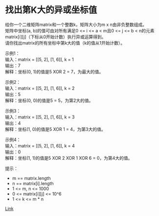 <h1>找出第K大的异或坐标值</h1>

给你一个二维矩阵matrix和一个整数k，矩阵大小为m x n由非负整数组成。</br>
矩阵中坐标(a, b)的值可由对所有满足0 <= i <= a < m且0 <= j <= b < n的元素matrix[i][j]（下标从0开始计数）执行异或运算得到。</br>
请你找出matrix的所有坐标中第k大的值（k的值从1开始计数）。</br>

示例1：</br>
输入：matrix = [[5, 2], [1, 6]], k = 1</br>
输出：7</br>
解释：坐标(0, 1)的值是5 XOR 2 = 7，为最大的值。</br>

示例2：</br>
输入：matrix = [[5, 2], [1, 6]], k = 2</br>
输出：5</br>
解释：坐标(0, 0)的值是5 = 5，为第2大的值。</br>

示例3：</br>
输入：matrix = [[5, 2], [1, 6]], k = 3</br>
输出：4</br>
解释：坐标(1, 0)的值是5 XOR 1 = 4，为第3大的值。</br>

示例4：</br>
输入：matrix = [[5, 2], [1, 6]], k = 4</br>
输出：0</br>
解释：坐标(1, 1)的值是5 XOR 2 XOR 1 XOR 6 = 0，为第4大的值。</br>

提示：
- m == matrix.length
- n == matrix[i].length
- 1 <= m, n <= 1000
- 0 <= matrix[i][j] <= 10^6
- 1 <= k <= m * n

[Link](https://leetcode-cn.com/problems/find-kth-largest-xor-coordinate-value/)

